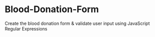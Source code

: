 # Blood-Donation-Form
Create the blood donation form &amp; validate user input using JavaScript Regular Expressions
